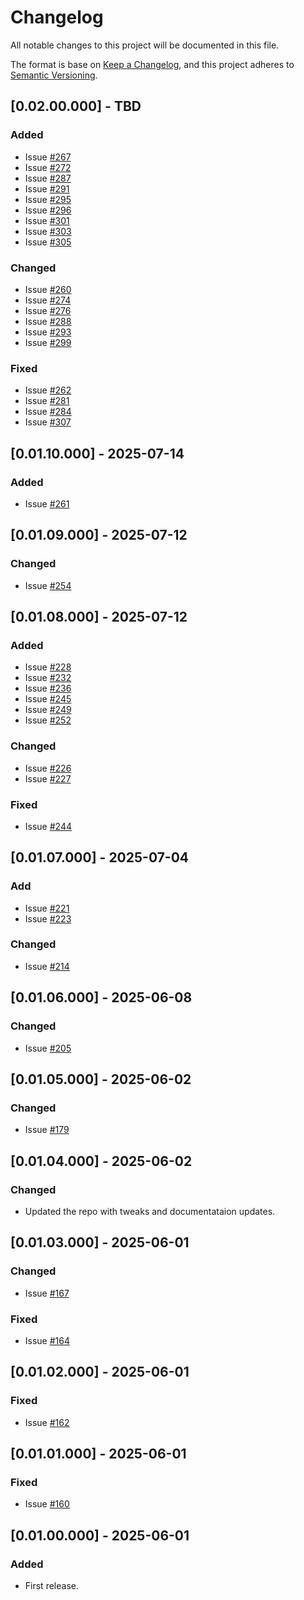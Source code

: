 # Changelog
All notable changes to this project will be documented in this file.

The format is base on [Keep a Changelog](https://keepachangelog.com/en/1.1.0/), and this project adheres to [Semantic Versioning](https://semver.org/spec/v2.0.0.html).


## [0.02.00.000] - TBD
### Added
- Issue [#267](https://github.com/j3-signalroom/ccaf-tableflow-aws_glue-snowflake-kickstarter/issues/267)
- Issue [#272](https://github.com/j3-signalroom/ccaf-tableflow-aws_glue-snowflake-kickstarter/issues/272)
- Issue [#287](https://github.com/j3-signalroom/ccaf-tableflow-aws_glue-snowflake-kickstarter/issues/287)
- Issue [#291](https://github.com/j3-signalroom/ccaf-tableflow-aws_glue-snowflake-kickstarter/issues/291)
- Issue [#295](https://github.com/j3-signalroom/ccaf-tableflow-aws_glue-snowflake-kickstarter/issues/295)
- Issue [#296](https://github.com/j3-signalroom/ccaf-tableflow-aws_glue-snowflake-kickstarter/issues/296)
- Issue [#301](https://github.com/j3-signalroom/ccaf-tableflow-aws_glue-snowflake-kickstarter/issues/301)
- Issue [#303](https://github.com/j3-signalroom/ccaf-tableflow-aws_glue-snowflake-kickstarter/issues/303)
- Issue [#305](https://github.com/j3-signalroom/ccaf-tableflow-aws_glue-snowflake-kickstarter/issues/305)

### Changed
- Issue [#260](https://github.com/j3-signalroom/ccaf-tableflow-aws_glue-snowflake-kickstarter/issues/260)
- Issue [#274](https://github.com/j3-signalroom/ccaf-tableflow-aws_glue-snowflake-kickstarter/issues/274)
- Issue [#276](https://github.com/j3-signalroom/ccaf-tableflow-aws_glue-snowflake-kickstarter/issues/276)
- Issue [#288](https://github.com/j3-signalroom/ccaf-tableflow-aws_glue-snowflake-kickstarter/issues/288)
- Issue [#293](https://github.com/j3-signalroom/ccaf-tableflow-aws_glue-snowflake-kickstarter/issues/293)
- Issue [#299](https://github.com/j3-signalroom/ccaf-tableflow-aws_glue-snowflake-kickstarter/issues/299)

### Fixed
- Issue [#262](https://github.com/j3-signalroom/ccaf-tableflow-aws_glue-snowflake-kickstarter/issues/262)
- Issue [#281](https://github.com/j3-signalroom/ccaf-tableflow-aws_glue-snowflake-kickstarter/issues/281)
- Issue [#284](https://github.com/j3-signalroom/ccaf-tableflow-aws_glue-snowflake-kickstarter/issues/284)
- Issue [#307](https://github.com/j3-signalroom/ccaf-tableflow-aws_glue-snowflake-kickstarter/issues/307)

## [0.01.10.000] - 2025-07-14
### Added
- Issue [#261](https://github.com/j3-signalroom/ccaf-tableflow-aws_glue-snowflake-kickstarter/issues/261)

## [0.01.09.000] - 2025-07-12
### Changed
- Issue [#254](https://github.com/j3-signalroom/ccaf-tableflow-aws_glue-snowflake-kickstarter/issues/254)

## [0.01.08.000] - 2025-07-12
### Added
- Issue [#228](https://github.com/j3-signalroom/ccaf-tableflow-aws_glue-snowflake-kickstarter/issues/228)
- Issue [#232](https://github.com/j3-signalroom/ccaf-tableflow-aws_glue-snowflake-kickstarter/issues/232)
- Issue [#236](https://github.com/j3-signalroom/ccaf-tableflow-aws_glue-snowflake-kickstarter/issues/236)
- Issue [#245](https://github.com/j3-signalroom/ccaf-tableflow-aws_glue-snowflake-kickstarter/issues/245)
- Issue [#249](https://github.com/j3-signalroom/ccaf-tableflow-aws_glue-snowflake-kickstarter/issues/249)
- Issue [#252](https://github.com/j3-signalroom/ccaf-tableflow-aws_glue-snowflake-kickstarter/issues/252)

### Changed
- Issue [#226](https://github.com/j3-signalroom/ccaf-tableflow-aws_glue-snowflake-kickstarter/issues/226)
- Issue [#227](https://github.com/j3-signalroom/ccaf-tableflow-aws_glue-snowflake-kickstarter/issues/227)

### Fixed
- Issue [#244](https://github.com/j3-signalroom/ccaf-tableflow-aws_glue-snowflake-kickstarter/issues/244)

## [0.01.07.000] - 2025-07-04
### Add
- Issue [#221](https://github.com/j3-signalroom/ccaf-tableflow-aws_glue-snowflake-kickstarter/issues/221)
- Issue [#223](https://github.com/j3-signalroom/ccaf-tableflow-aws_glue-snowflake-kickstarter/issues/223)

### Changed
- Issue [#214](https://github.com/j3-signalroom/ccaf-tableflow-aws_glue-snowflake-kickstarter/issues/214)

## [0.01.06.000] - 2025-06-08
### Changed
- Issue [#205](https://github.com/j3-signalroom/ccaf-tableflow-aws_glue-snowflake-kickstarter/issues/205)

## [0.01.05.000] - 2025-06-02
### Changed
- Issue [#179](https://github.com/j3-signalroom/ccaf-tableflow-aws_glue-snowflake-kickstarter/issues/179)

## [0.01.04.000] - 2025-06-02
### Changed
- Updated the repo with tweaks and documentataion updates.

## [0.01.03.000] - 2025-06-01
### Changed
- Issue [#167](https://github.com/j3-signalroom/ccaf-tableflow-aws_glue-snowflake-kickstarter/issues/167)

### Fixed
- Issue [#164](https://github.com/j3-signalroom/ccaf-tableflow-aws_glue-snowflake-kickstarter/issues/164)

## [0.01.02.000] - 2025-06-01
### Fixed
- Issue [#162](https://github.com/j3-signalroom/ccaf-tableflow-aws_glue-snowflake-kickstarter/issues/162)

## [0.01.01.000] - 2025-06-01
### Fixed
- Issue [#160](https://github.com/j3-signalroom/ccaf-tableflow-aws_glue-snowflake-kickstarter/issues/160)

## [0.01.00.000] - 2025-06-01
### Added
- First release.
